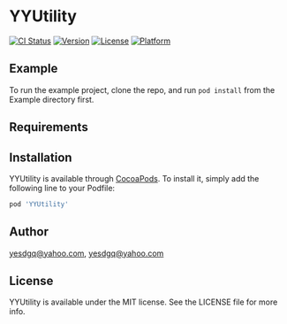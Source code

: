# YYUtility

[![CI Status](https://img.shields.io/travis/yesdgq@yahoo.com/YYUtility.svg?style=flat)](https://travis-ci.org/yesdgq@yahoo.com/YYUtility)
[![Version](https://img.shields.io/cocoapods/v/YYUtility.svg?style=flat)](https://cocoapods.org/pods/YYUtility)
[![License](https://img.shields.io/cocoapods/l/YYUtility.svg?style=flat)](https://cocoapods.org/pods/YYUtility)
[![Platform](https://img.shields.io/cocoapods/p/YYUtility.svg?style=flat)](https://cocoapods.org/pods/YYUtility)

## Example

To run the example project, clone the repo, and run `pod install` from the Example directory first.

## Requirements

## Installation

YYUtility is available through [CocoaPods](https://cocoapods.org). To install
it, simply add the following line to your Podfile:

```ruby
pod 'YYUtility'
```

## Author

yesdgq@yahoo.com, yesdgq@yahoo.com

## License

YYUtility is available under the MIT license. See the LICENSE file for more info.
